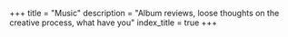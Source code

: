 +++
title = "Music"
description = "Album reviews, loose thoughts on the creative process, what have you"
index_title = true
+++

